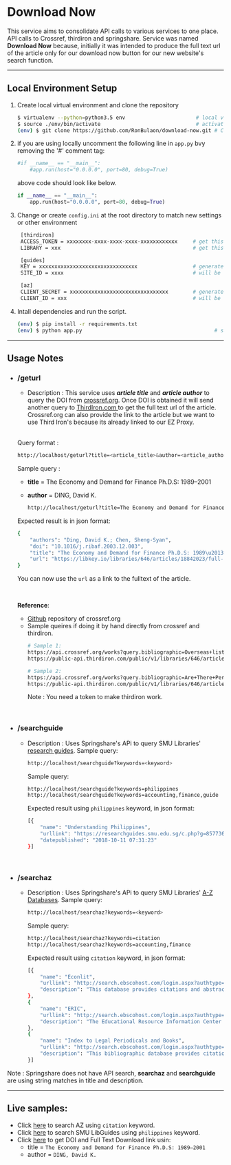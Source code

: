 # Download Now
This service aims to consolidate API calls to various services to one place. API calls to Crossref, thirdiron and springshare. Service was named **Download Now** because, initially it was intended to produce the full text url of the article only for our download now button for our new website's search function.

<hr>

## Local Environment Setup
1. Create local virtual environment and clone the repository
    ```bash
    $ virtualenv --python=python3.5 env                       # local virtual environment
    $ source ./env/bin/activate                               # activate the env; use deactivate to close env
    (env) $ git clone https://github.com/RonBulaon/download-now.git # CLone the repository
    ```
2. if you are using locally uncomment the following line in ```app.py``` bvy removing the '#' comment tag:
    ```python
    #if __name__ == "__main__":                 
        #app.run(host="0.0.0.0", port=80, debug=True) 
    ```
    above code should look like below.
    ```python
    if __name__ == "__main__":
        app.run(host="0.0.0.0", port=80, debug=True) 
    ```
3. Change or create ```config.ini``` at the root directory to match new settings or other environment
   ```bash
    [thirdiron]
    ACCESS_TOKEN = xxxxxxxx-xxxx-xxxx-xxxx-xxxxxxxxxxxx     # get this from thirdiron
    LIBRARY = xxx                                           # get this from thirdiron

    [guides]
    KEY = xxxxxxxxxxxxxxxxxxxxxxxxxxxxxxxx                  # generate this from springshare  
    SITE_ID = xxxx                                          # will be supplied by springshare together with the key

    [az]
    CLIENT_SECRET = xxxxxxxxxxxxxxxxxxxxxxxxxxxxxxxx        # generate this from springshare  
    CLIENT_ID = xxx                                         # will be supplied by springshare together with the key
   ```
4. Intall dependencies and run the script.
    ```bash
    (env) $ pip install -r requirements.txt
    (env) $ python app.py                                           # start app
    ```


<hr>

## Usage Notes
* ### /geturl
  * Description : This service uses ***article title*** and ***article author*** to query the DOI from [crossref.org](https://crossref.org/). Once DOI is obtained it will send another query to [ThirdIron.com ](https://thirdiron.com/)to get the full text url of the article. Crossref.org can also provide the link to the article but we want to use Third Iron's because its already linked to our EZ Proxy. 
  <br>

    Query format :
    ```bash
    http://localhost/geturl?title=<article_title>&author=<article_author>
    ```
    
    Sample query :
    * **title** = The Economy and Demand for Finance Ph.D.S: 1989–2001
    * **author** = DING, David K.
    
        ```bash
        http://localhost/geturl?title=The Economy and Demand for Finance Ph.D.S: 1989–2001&author=DING, David K.
        ``` 
        
    Expected result is in json format:
    ```bash
    {
        "authors": "Ding, David K.; Chen, Sheng-Syan",
        "doi": "10.1016/j.ribaf.2003.12.003",
        "title": "The Economy and Demand for Finance Ph.D.S: 1989\u20132001",
        "url": "https://libkey.io/libraries/646/articles/18842023/full-text-file?utm_source=api_62"
    }    
    ```
    You can now use the ```url``` as a link to the fulltext of the article. 
    
    <br>

    **Reference**:
    * [Github](https://github.com/CrossRef/rest-api-doc) repository of crossref.org
    * Sample queires if doing it by hand directly from crossref and thirdiron.
        ```bash
        # Sample 1: 
        https://api.crossref.org/works?query.bibliographic=Overseas+listing+location+and+cost+of+capital+Evidence+from+Chinese+firms+listed+in+Hong+Kong+Singapore+and+the+United+States&query.author=LI
        https://public-api.thirdiron.com/public/v1/libraries/646/articles/doi/10.1080/1540496X.2018.1436436?access_token=<token>

        # Sample 2: 
        https://api.crossref.org/works?query.bibliographic=Are+There+Permanent+Valuation+Gains+to+Overseas+Listing&query.author=Sarkissian
        https://public-api.thirdiron.com/public/v1/libraries/646/articles/doi/10.1093/rfs/hhn003?access_token=<token> 
        ```
        Note : You need a token to make thirdiron work.
<br> 

* ### /searchguide
  * Description : Uses Springshare's APi to query SMU Libraries' [research guides](https://researchguides.smu.edu.sg/). Sample query:
      ```bash
      http://localhost/searchguide?keywords=<keyword>
      ```
      Sample query:
      ```bash
      http://localhost/searchguide?keywords=philippines
      http://localhost/searchguide?keywords=accounting,finance,guide
      ```

      Expected result using ```philippines``` keyword, in json format:
      ```bash
      [{
          "name": "Understanding Philippines",
          "urllink": "https://researchguides.smu.edu.sg/c.php?g=857736",
          "datepublished": "2018-10-11 07:31:23"
      }]
      ```
<br>

* ### /searchaz
  * Description : Uses Springshare's APi to query SMU Libraries' [A-Z Databases](https://researchguides.smu.edu.sg/az.php). Sample query:
    ```bash
    http://localhost/searchaz?keywords=<keyword>
    ```
    Sample query:
    ```bash
    http://localhost/searchaz?keywords=citation
    http://localhost/searchaz?keywords=accounting,finance
    ```

    Expected result using ```citation``` keyword, in json format:
    ```bash
    [{
        "name": "Econlit",
        "urllink": "http://search.ebscohost.com/login.aspx?authtype=ip,uid&profile=ehost&defaultdb=ecn",
        "description": "This database provides citations and abstracts to economic research from 1969. It is produced by the American Economic Association. It includes journal articles, books, collective volume articles, dissertations, working papers and book reviews. Use EconLit to find relevant articles for all fields in economics, such as econometrics, economic forecasting, environmental economics, finance, monetary theory and urban economics. Check the Classification Codes which is useful for EconLit Advanced Search."
    }, 
    {
        "name": "ERIC",
        "urllink": "http://search.ebscohost.com/login.aspx?authtype=ip,uid&profile=ehost&defaultdb=eric",
        "description": "The Educational Resource Information Center (ERIC) provides full text, abstracts or citations of documents and journal articles on education research and practice."
    }, 
    {
        "name": "Index to Legal Periodicals and Books",
        "urllink": "http://search.ebscohost.com/login.aspx?authtype=ip,uid&profile=ehost&defaultdb=lbp",
        "description": "This bibliographic database provides citations of articles from legal periodicals and indexes law books. It covers all areas of jurisprudence, court decisions, legislation, and original scholarship. Data starts from 1981 to present."
    }]
    ```


Note : Springshare does not have API search, **searchaz** and **searchguide** are using string matches in title and description.

<hr>

## Live samples:
* Click [here](https://dlnow.azurewebsites.net/searchaz?keywords=citation) to search AZ using ```citation``` keyword.
* Click [here](https://dlnow.azurewebsites.net/searchguide?keywords=philippines) to search SMU LibGuides using ```philippines``` keyword.
* Click [here](https://dlnow.azurewebsites.net/geturl?title=The%20Economy%20and%20Demand%20for%20Finance%20Ph.D.S:%201989%E2%80%932001&author=DING,%20David%20K.) to get DOI and Full Text Download link usin:
  * title = ```The Economy and Demand for Finance Ph.D.S: 1989–2001```
  * author = ```DING, David K.```